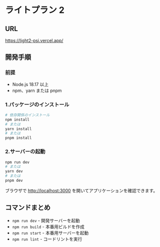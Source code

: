 # ライトプラン 2

## URL

https://light2-psi.vercel.app/

## 開発手順

### 前提

- Node.js 18.17 以上
- npm、yarn または pnpm

### 1.パッケージのインストール

```bash
# 依存関係のインストール
npm install
# または
yarn install
# または
pnpm install
```

### 2.サーバーの起動

```bash
npm run dev
# または
yarn dev
# または
pnpm dev
```

ブラウザで [http://localhost:3000](http://localhost:3000) を開いてアプリケーションを確認できます。

## コマンドまとめ

- `npm run dev` - 開発サーバーを起動
- `npm run build` - 本番用ビルドを作成
- `npm run start` - 本番用サーバーを起動
- `npm run lint` - コードリントを実行
